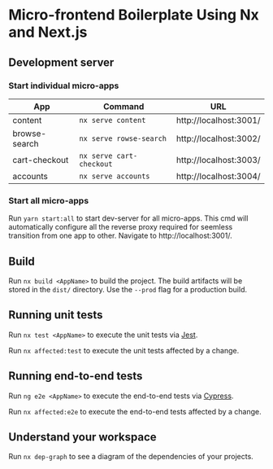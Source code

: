 # Micro-frontend Boilerplate Using Nx and Next.js

## Development server

### Start individual micro-apps
|App|Command|URL|
|--|--|--|
|content | `nx serve content`|http://localhost:3001/|
|browse-search | `nx serve rowse-search`|http://localhost:3002/|
|cart-checkout | `nx serve cart-checkout`|http://localhost:3003/|
|accounts | `nx serve accounts`|http://localhost:3004/|

### Start all micro-apps
Run `yarn start:all` to start dev-server for all micro-apps.
This cmd will automatically configure all the reverse proxy required for seemless transition from one app to other. Navigate to http://localhost:3001/.

## Build

Run `nx build <AppName>` to build the project. The build artifacts will be stored in the `dist/` directory. Use the `--prod` flag for a production build.

## Running unit tests

Run `nx test <AppName>` to execute the unit tests via [Jest](https://jestjs.io).

Run `nx affected:test` to execute the unit tests affected by a change.

## Running end-to-end tests

Run `ng e2e <AppName>` to execute the end-to-end tests via [Cypress](https://www.cypress.io).

Run `nx affected:e2e` to execute the end-to-end tests affected by a change.

## Understand your workspace

Run `nx dep-graph` to see a diagram of the dependencies of your projects.


